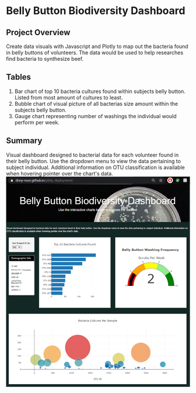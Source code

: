 # Belly Button Biodiversity Dashboard

## Project Overview  
Create data visuals with Javascript and Plotly to map out the bacteria found in belly buttons of volunteers. The data would be used to help researches find bacteria to synthesize beef.

## Tables  
1. Bar chart of top 10 bacteria cultures found within subjects belly button. Listed from most amount of cultures to least.  
2. Bubble chart of visual picture of all bacterias size amount within the subjects belly button.  
2. Gauge chart representing number of washings the individual would perform per week.  
  
## Summary  
Visual dashboard designed to bacterial data for each volunteer found in their belly button. Use the dropdown menu to view the data pertaining to subject individual. Additional information on OTU classification is available when hovering pointer over the chart's data.  
![Resources/dashboard.PNG](Resources/dashboard.PNG)  
